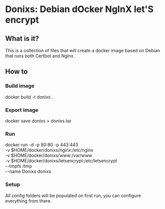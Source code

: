 # Donixs: Debian dOcker NgInX let'S encrypt

## What is it?
This is a collection of files that will create a docker image based on Debian that runs both Certbot and Nginx.

## How to
### Build image
docker build -t donixs .

### Export image
docker save donixs > donixs.tar

### Run
docker run -d -p 80:80 -p 443:443\
  -v $HOME/docker/donixs/nginx:/etc/nginx\
  -v $HOME/docker/donixs/www:/var/www\
  -v $HOME/docker/donixs/letsencrypt:/etc/letsencrypt\
  --tmpfs /tmp\
  --name Donixs
  donixs
  
### Setup
All config folders will be populated on first run, you can configure everything from there.


